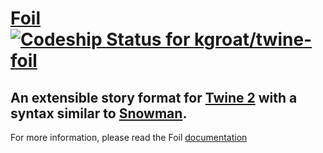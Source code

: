 # [Foil](https://twine-foil.herokuapp.com)[![Codeship Status for kgroat/twine-foil](https://codeship.com/projects/f2fe7120-7f2a-0132-5732-0225b801c767/status?branch=master)](https://codeship.com/projects/57207)
## An extensible story format for [Twine 2](https://twinery.org/2/) with a syntax similar to [Snowman](https://twinery.org/forum/discussion/1600).

For more information, please read the Foil [documentation](https://twine-foil.herokuapp.com/#docs)